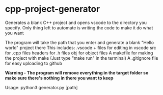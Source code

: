 # cpp-project-generator
Generates a blank C++ project and opens vscode to the directory you specify. Only thing left to automate is writing the code to make it do what you want

The program will take the path that you enter and generate a blank "Hello world" project there
This includes:
  .vscode + files for editing in vscode
  src for .cpp files
  headers for .h files
  obj for object files
  A makefile for making the project with make (Just type "make run" in the terminal)
  A .gitignore file for easy uploading to github

**Warning - The program will remove everything in the target folder so make sure there's nothing in there you want to keep**

Usage:
python3 generator.py [path]
